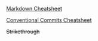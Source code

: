 [Markdown Cheatsheet](https://www.markdownguide.org/cheat-sheet/)

[Conventional Commits Cheatsheet](https://cheatography.com/albelop/cheat-sheets/conventional-commits/)

~~Strikethrough~~